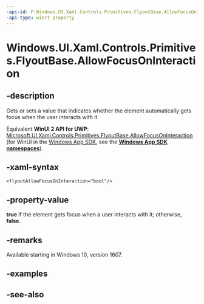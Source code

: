 ```yaml
---
-api-id: P:Windows.UI.Xaml.Controls.Primitives.FlyoutBase.AllowFocusOnInteraction
-api-type: winrt property
---
```


<!-- Property syntax
public bool AllowFocusOnInteraction { get;  set; }
-->

# Windows.UI.Xaml.Controls.Primitives.FlyoutBase.AllowFocusOnInteraction

## -description
Gets or sets a value that indicates whether the element automatically gets focus when the user interacts with it.

Equivalent **WinUI 2 API for UWP**: [Microsoft.UI.Xaml.Controls.Primitives.FlyoutBase.AllowFocusOnInteraction](/windows/winui/api/microsoft.ui.xaml.controls.primitives.flyoutbase.allowfocusoninteraction) (for WinUI in the [Windows App SDK](/windows/apps/windows-app-sdk/), see the **[Windows App SDK namespaces](/windows/windows-app-sdk/api/winrt/)**).

## -xaml-syntax
```xaml
<flyoutAllowFocusOnInteraction="bool"/>
```


## -property-value
**true** if the element gets focus when a user interacts with it; otherwise, **false**.

## -remarks
Available starting in Windows 10, version 1607.

## -examples

## -see-also
